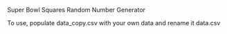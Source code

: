 Super Bowl Squares Random Number Generator

To use, populate data_copy.csv with your own data and rename it data.csv
